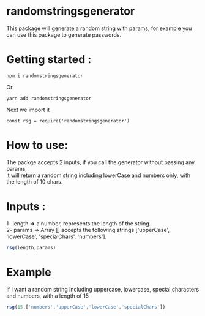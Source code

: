 # randomstringsgenerator
This package will generate a random string with params, for example you can use this package to generate passwords. 

# Getting started :
 ``` npm i randomstringsgenerator ```  <br>

 Or <br>

 ``` yarn add randomstringsgenerator ``` <br>

 Next we import it  <br>
 
  ``` const rsg = require('randomstringsgenerator') ```
 

# How to use:

The packge accepts 2 inputs, if you call the generator without passing any params, <br>
it will return a random string including lowerCase and numbers only, with the length of 10 chars.<br>
# Inputs :  <br>
1- length => a number, represents the length of the string. <br>
2- params => Array [] accepts the following strings ['upperCase', 'lowerCase', 'specialChars', 'numbers'].<br>
 ```javascript
rsg(length,params)
```
# Example
If i want a random string including uppercase, lowercase, special characters and numbers, with a length of 15 <br>
 ```javascript
rsg(15,['numbers','upperCase','lowerCase','specialChars'])
```


